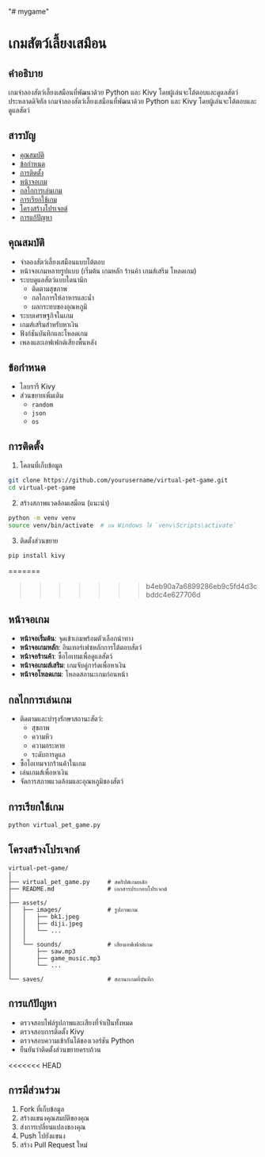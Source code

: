 "# mygame" 
# เกมสัตว์เลี้ยงเสมือน

## คำอธิบาย
เกมจำลองสัตว์เลี้ยงเสมือนที่พัฒนาด้วย Python และ Kivy โดยผู้เล่นจะโต้ตอบและดูแลสัตว์ประหลาดดิจิทัล
เกมจำลองสัตว์เลี้ยงเสมือนที่พัฒนาด้วย Python และ Kivy โดยผู้เล่นจะโต้ตอบและดูแลสัตว์


## สารบัญ
- [คุณสมบัติ](#คุณสมบัติ)
- [ข้อกำหนด](#ข้อกำหนด)
- [การติดตั้ง](#การติดตั้ง)
- [หน้าจอเกม](#หน้าจอเกม)
- [กลไกการเล่นเกม](#กลไกการเล่นเกม)
- [การเรียกใช้เกม](#การเรียกใช้เกม)
- [โครงสร้างโปรเจกต์](#โครงสร้างโปรเจกต์)
- [การแก้ปัญหา](#การแก้ปัญหา)

## คุณสมบัติ
- จำลองสัตว์เลี้ยงเสมือนแบบโต้ตอบ
- หน้าจอเกมหลายรูปแบบ (เริ่มต้น เกมหลัก ร้านค้า เกมส์เสริม โหลดเกม)
- ระบบดูแลสัตว์แบบไดนามิก
  - ติดตามสุขภาพ
  - กลไกการให้อาหารและน้ำ
  - ผลกระทบของอุณหภูมิ
- ระบบเศรษฐกิจในเกม
- เกมส์เสริมสำหรับหาเงิน
- ฟังก์ชันบันทึกและโหลดเกม
- เพลงและเอฟเฟกต์เสียงพื้นหลัง

## ข้อกำหนด
- ไลบรารี Kivy
- ส่วนขยายเพิ่มเติม
  - `random`
  - `json`
  - `os`

## การติดตั้ง
1. โคลนที่เก็บข้อมูล
```bash
git clone https://github.com/yourusername/virtual-pet-game.git
cd virtual-pet-game
```

2. สร้างสภาพแวดล้อมเสมือน (แนะนำ)
```bash
python -m venv venv
source venv/bin/activate  # บน Windows ใช้ `venv\Scripts\activate`
```

3. ติดตั้งส่วนขยาย
```bash
pip install kivy
```

=======
>>>>>>> b4eb90a7a6899286eb9c5fd4d3cbddc4e627706d
## หน้าจอเกม
- **หน้าจอเริ่มต้น**: จุดเข้าเกมพร้อมตัวเลือกนำทาง
- **หน้าจอเกมหลัก**: อินเทอร์เฟซหลักการโต้ตอบสัตว์
- **หน้าจอร้านค้า**: ซื้อไอเทมเพื่อดูแลสัตว์
- **หน้าจอเกมส์เสริม**: เกมจับคู่การ์ดเพื่อหาเงิน
- **หน้าจอโหลดเกม**: โหลดสถานะเกมก่อนหน้า

## กลไกการเล่นเกม
- ติดตามและบำรุงรักษาสถานะสัตว์:
  - สุขภาพ
  - ความหิว
  - ความกระหาย
  - ระดับการดูแล
- ซื้อไอเทมจากร้านค้าในเกม
- เล่นเกมส์เพื่อหาเงิน
- จัดการสภาพแวดล้อมและอุณหภูมิของสัตว์

## การเรียกใช้เกม
```bash
python virtual_pet_game.py
```

## โครงสร้างโปรเจกต์
```
virtual-pet-game/
│
├── virtual_pet_game.py     # สคริปต์เกมหลัก
├── README.md               # เอกสารประกอบโปรเจกต์
│
├── assets/
│   ├── images/             # รูปภาพเกม
│   │   ├── bk1.jpeg
│   │   ├── diji.jpeg
│   │   └── ...
│   │
│   └── sounds/             # เสียงเอฟเฟกต์เกม
│       ├── saw.mp3
│       ├── game_music.mp3
│       └── ...
│
└── saves/                  # สถานะเกมที่บันทึก
```

## การแก้ปัญหา
- ตรวจสอบไฟล์รูปภาพและเสียงที่จำเป็นทั้งหมด
- ตรวจสอบการติดตั้ง Kivy
- ตรวจสอบความเข้ากันได้ของเวอร์ชัน Python
- ยืนยันว่าติดตั้งส่วนขยายครบถ้วน

<<<<<<< HEAD
## การมีส่วนร่วม
1. Fork ที่เก็บข้อมูล
2. สร้างแขนงคุณสมบัติของคุณ
3. ส่งการเปลี่ยนแปลงของคุณ
4. Push ไปยังแขนง
5. สร้าง Pull Request ใหม่


